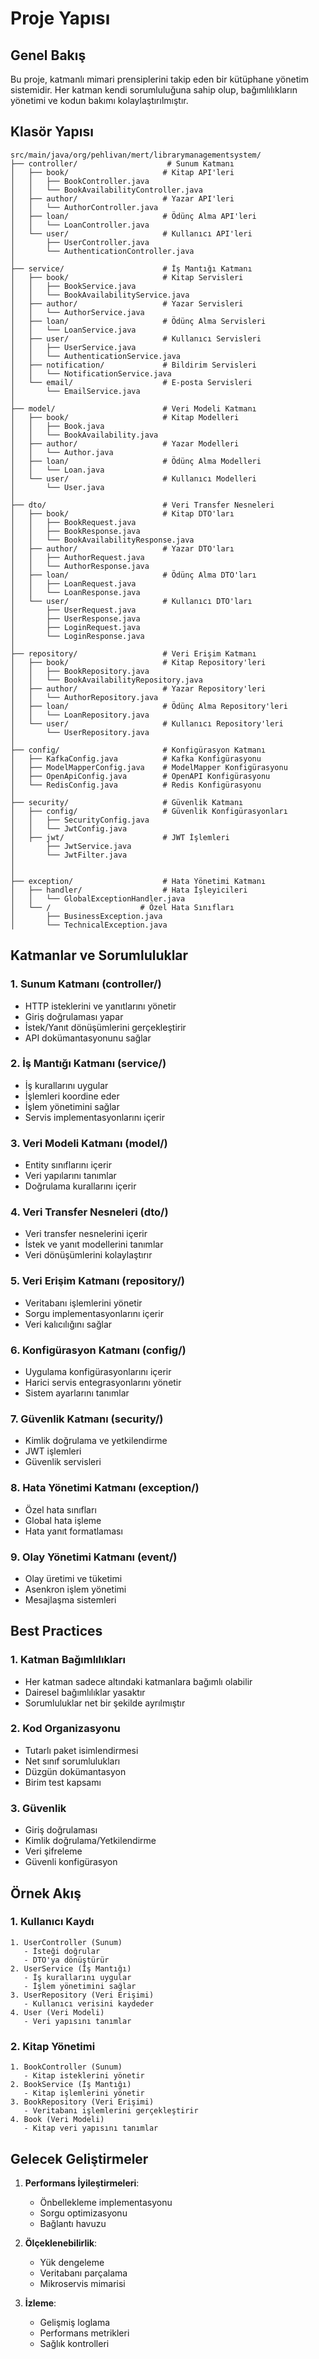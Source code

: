 # Proje Yapısı

## Genel Bakış
Bu proje, katmanlı mimari prensiplerini takip eden bir kütüphane yönetim sistemidir. Her katman kendi sorumluluğuna sahip olup, bağımlılıkların yönetimi ve kodun bakımı kolaylaştırılmıştır.

## Klasör Yapısı

```
src/main/java/org/pehlivan/mert/librarymanagementsystem/
├── controller/                    # Sunum Katmanı
│   ├── book/                     # Kitap API'leri
│   │   ├── BookController.java
│   │   └── BookAvailabilityController.java
│   ├── author/                   # Yazar API'leri
│   │   └── AuthorController.java
│   ├── loan/                     # Ödünç Alma API'leri
│   │   └── LoanController.java
│   └── user/                     # Kullanıcı API'leri
│       ├── UserController.java
│       └── AuthenticationController.java
│
├── service/                      # İş Mantığı Katmanı
│   ├── book/                     # Kitap Servisleri
│   │   ├── BookService.java
│   │   └── BookAvailabilityService.java
│   ├── author/                   # Yazar Servisleri
│   │   └── AuthorService.java
│   ├── loan/                     # Ödünç Alma Servisleri
│   │   └── LoanService.java
│   ├── user/                     # Kullanıcı Servisleri
│   │   ├── UserService.java
│   │   └── AuthenticationService.java
│   ├── notification/             # Bildirim Servisleri
│   │   └── NotificationService.java
│   └── email/                    # E-posta Servisleri
│       └── EmailService.java
│
├── model/                        # Veri Modeli Katmanı
│   ├── book/                     # Kitap Modelleri
│   │   ├── Book.java
│   │   └── BookAvailability.java
│   ├── author/                   # Yazar Modelleri
│   │   └── Author.java
│   ├── loan/                     # Ödünç Alma Modelleri
│   │   └── Loan.java
│   └── user/                     # Kullanıcı Modelleri
│       └── User.java
│
├── dto/                          # Veri Transfer Nesneleri
│   ├── book/                     # Kitap DTO'ları
│   │   ├── BookRequest.java
│   │   ├── BookResponse.java
│   │   └── BookAvailabilityResponse.java
│   ├── author/                   # Yazar DTO'ları
│   │   ├── AuthorRequest.java
│   │   └── AuthorResponse.java
│   ├── loan/                     # Ödünç Alma DTO'ları
│   │   ├── LoanRequest.java
│   │   └── LoanResponse.java
│   └── user/                     # Kullanıcı DTO'ları
│       ├── UserRequest.java
│       ├── UserResponse.java
│       ├── LoginRequest.java
│       └── LoginResponse.java
│
├── repository/                   # Veri Erişim Katmanı
│   ├── book/                     # Kitap Repository'leri
│   │   ├── BookRepository.java
│   │   └── BookAvailabilityRepository.java
│   ├── author/                   # Yazar Repository'leri
│   │   └── AuthorRepository.java
│   ├── loan/                     # Ödünç Alma Repository'leri
│   │   └── LoanRepository.java
│   └── user/                     # Kullanıcı Repository'leri
│       └── UserRepository.java
│
├── config/                       # Konfigürasyon Katmanı
│   ├── KafkaConfig.java          # Kafka Konfigürasyonu
│   ├── ModelMapperConfig.java    # ModelMapper Konfigürasyonu
│   ├── OpenApiConfig.java        # OpenAPI Konfigürasyonu
│   └── RedisConfig.java          # Redis Konfigürasyonu
│
├── security/                     # Güvenlik Katmanı
│   ├── config/                   # Güvenlik Konfigürasyonları
│   │   ├── SecurityConfig.java
│   │   └── JwtConfig.java
│   ├── jwt/                      # JWT İşlemleri
│       ├── JwtService.java
│       └── JwtFilter.java
│   
│
├── exception/                    # Hata Yönetimi Katmanı
│   ├── handler/                  # Hata İşleyicileri
│   │   └── GlobalExceptionHandler.java
│   └── /                    # Özel Hata Sınıfları
│       ├── BusinessException.java
│       └── TechnicalException.java

```

## Katmanlar ve Sorumluluklar

### 1. Sunum Katmanı (controller/)
- HTTP isteklerini ve yanıtlarını yönetir
- Giriş doğrulaması yapar
- İstek/Yanıt dönüşümlerini gerçekleştirir
- API dokümantasyonunu sağlar

### 2. İş Mantığı Katmanı (service/)
- İş kurallarını uygular
- İşlemleri koordine eder
- İşlem yönetimini sağlar
- Servis implementasyonlarını içerir

### 3. Veri Modeli Katmanı (model/)
- Entity sınıflarını içerir
- Veri yapılarını tanımlar
- Doğrulama kurallarını içerir

### 4. Veri Transfer Nesneleri (dto/)
- Veri transfer nesnelerini içerir
- İstek ve yanıt modellerini tanımlar
- Veri dönüşümlerini kolaylaştırır

### 5. Veri Erişim Katmanı (repository/)
- Veritabanı işlemlerini yönetir
- Sorgu implementasyonlarını içerir
- Veri kalıcılığını sağlar

### 6. Konfigürasyon Katmanı (config/)
- Uygulama konfigürasyonlarını içerir
- Harici servis entegrasyonlarını yönetir
- Sistem ayarlarını tanımlar

### 7. Güvenlik Katmanı (security/)
- Kimlik doğrulama ve yetkilendirme
- JWT işlemleri
- Güvenlik servisleri

### 8. Hata Yönetimi Katmanı (exception/)
- Özel hata sınıfları
- Global hata işleme
- Hata yanıt formatlaması

### 9. Olay Yönetimi Katmanı (event/)
- Olay üretimi ve tüketimi
- Asenkron işlem yönetimi
- Mesajlaşma sistemleri

## Best Practices

### 1. Katman Bağımlılıkları
- Her katman sadece altındaki katmanlara bağımlı olabilir
- Dairesel bağımlılıklar yasaktır
- Sorumluluklar net bir şekilde ayrılmıştır

### 2. Kod Organizasyonu
- Tutarlı paket isimlendirmesi
- Net sınıf sorumlulukları
- Düzgün dokümantasyon
- Birim test kapsamı

### 3. Güvenlik
- Giriş doğrulaması
- Kimlik doğrulama/Yetkilendirme
- Veri şifreleme
- Güvenli konfigürasyon

## Örnek Akış

### 1. Kullanıcı Kaydı
```
1. UserController (Sunum)
   - İsteği doğrular
   - DTO'ya dönüştürür
2. UserService (İş Mantığı)
   - İş kurallarını uygular
   - İşlem yönetimini sağlar
3. UserRepository (Veri Erişimi)
   - Kullanıcı verisini kaydeder
4. User (Veri Modeli)
   - Veri yapısını tanımlar
```

### 2. Kitap Yönetimi
```
1. BookController (Sunum)
   - Kitap isteklerini yönetir
2. BookService (İş Mantığı)
   - Kitap işlemlerini yönetir
3. BookRepository (Veri Erişimi)
   - Veritabanı işlemlerini gerçekleştirir
4. Book (Veri Modeli)
   - Kitap veri yapısını tanımlar
```

## Gelecek Geliştirmeler
1. **Performans İyileştirmeleri**:
   - Önbellekleme implementasyonu
   - Sorgu optimizasyonu
   - Bağlantı havuzu

2. **Ölçeklenebilirlik**:
   - Yük dengeleme
   - Veritabanı parçalama
   - Mikroservis mimarisi

3. **İzleme**:
   - Gelişmiş loglama
   - Performans metrikleri
   - Sağlık kontrolleri